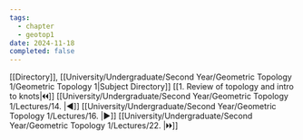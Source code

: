 ```yaml
---
tags:
  - chapter
  - geotop1
date: 2024-11-18
completed: false
---
```

[[Directory]], [[University/Undergraduate/Second Year/Geometric Topology 1/Geometric Topology 1|Subject Directory]]
[[1. Review of topology and intro to knots|🞀🞀]] [[University/Undergraduate/Second Year/Geometric Topology 1/Lectures/14. |◀]] [[University/Undergraduate/Second Year/Geometric Topology 1/Lectures/16. |▶]] [[University/Undergraduate/Second Year/Geometric Topology 1/Lectures/22. |🞂🞂]]
# 
## 
### 